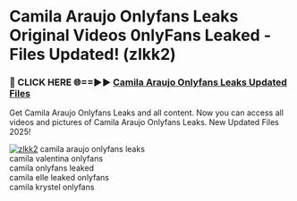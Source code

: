 # Camila Araujo Onlyfans Leaks Original Videos 0nlyFans Leaked - Files Updated! (zlkk2)

<h3>🔴 CLICK HERE 🌐==►► <a href="https://tinyurl.com/x26r9saj" rel="nofollow">Camila Araujo Onlyfans Leaks Updated Files</a></h3>

Get Camila Araujo Onlyfans Leaks and all content. Now you can access all videos and pictures of Camila Araujo Onlyfans Leaks. New Updated Files 2025!

[![zlkk2](https://i.imgur.com/LkgZPqh.gif)](https://tinyurl.com/x26r9saj)
camila araujo onlyfans leaks<br>
camila valentina onlyfans<br>
camila onlyfans leaked<br>
camila elle leaked onlyfans<br>
camila krystel onlyfans